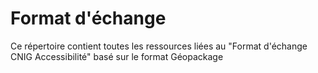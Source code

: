 # Format d'échange

Ce répertoire contient toutes les ressources liées au "Format d'échange CNIG Accessibilité" basé sur le format Géopackage
